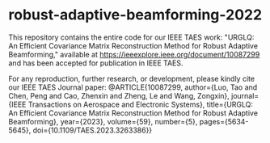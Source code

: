 # robust-adaptive-beamforming-2022
This repository contains the entire code for our IEEE TAES work: "URGLQ: An Efficient Covariance Matrix Reconstruction Method for Robust Adaptive Beamforming," available at https://ieeexplore.ieee.org/document/10087299 and has been accepted for publication in IEEE TAES.

For any reproduction, further research, or development, please kindly cite our IEEE TAES Journal paper:
@ARTICLE{10087299,
  author={Luo, Tao and Chen, Peng and Cao, Zhenxin and Zheng, Le and Wang, Zongxin},
  journal={IEEE Transactions on Aerospace and Electronic Systems}, 
  title={URGLQ: An Efficient Covariance Matrix Reconstruction Method for Robust Adaptive Beamforming}, 
  year={2023},
  volume={59},
  number={5},
  pages={5634-5645},
  doi={10.1109/TAES.2023.3263386}}
